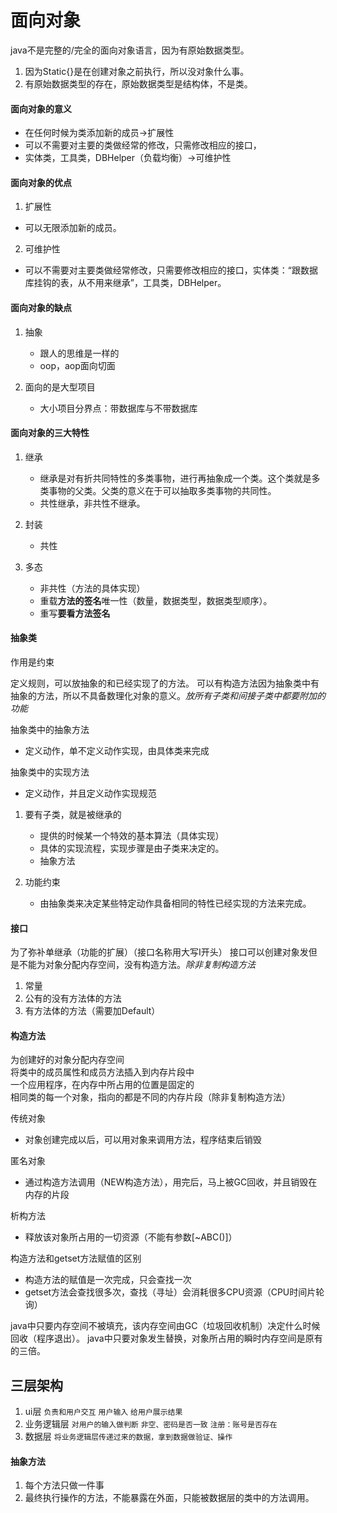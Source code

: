# 面向对象


java不是完整的/完全的面向对象语言，因为有原始数据类型。<br>
1. 因为Static{}是在创建对象之前执行，所以没对象什么事。<br>
2. 有原始数据类型的存在，原始数据类型是结构体，不是类。

#### 面向对象的意义
* 在任何时候为类添加新的成员→扩展性<br>
* 可以不需要对主要的类做经常的修改，只需修改相应的接口，<br>
* 实体类，工具类，DBHelper（负载均衡）→可维护性

#### 面向对象的优点<br>
1. 扩展性
* 可以无限添加新的成员。

2. 可维护性
* 可以不需要对主要类做经常修改，只需要修改相应的接口，实体类：“跟数据库挂钩的表，从不用来继承”，工具类，DBHelper。

#### 面向对象的缺点
1. 抽象
   * 跟人的思维是一样的<br>
   * oop，aop面向切面

2. 面向的是大型项目
   * 大小项目分界点：带数据库与不带数据库

#### 面向对象的三大特性

1. 继承
   * 继承是对有折共同特性的多类事物，进行再抽象成一个类。这个类就是多类事物的父类。父类的意义在于可以抽取多类事物的共同性。<br>
   * 共性继承，非共性不继承。

2. 封装
   * 共性

3. 多态
   * 非共性（方法的具体实现）
   * 重载**方法的签名**唯一性（数量，数据类型，数据类型顺序）。
   * 重写**要看方法签名**

#### 抽象类
作用是约束<br>

定义规则，可以放抽象的和已经实现了的方法。
可以有构造方法因为抽象类中有抽象的方法，所以不具备数理化对象的意义。*放所有子类和间接子类中都要附加的功能*

抽象类中的抽象方法
   * 定义动作，单不定义动作实现，由具体类来完成
 
抽象类中的实现方法
   * 定义动作，并且定义动作实现规范

1. 要有子类，就是被继承的
   * 提供的时候某一个特效的基本算法（具体实现）
   * 具体的实现流程，实现步骤是由子类来决定的。
   * 抽象方法

2. 功能约束
   * 由抽象类来决定某些特定动作具备相同的特性已经实现的方法来完成。

#### 接口
为了弥补单继承（功能的扩展）（接口名称用大写I开头）
接口可以创建对象发但是不能为对象分配内存空间，没有构造方法。_除非复制构造方法_
1. 常量<br>
2. 公有的没有方法体的方法<br>
3. 有方法体的方法（需要加Default）<br>

#### 构造方法
为创建好的对象分配内存空间<br>
将类中的成员属性和成员方法插入到内存片段中<br>
一个应用程序，在内存中所占用的位置是固定的<br>
相同类的每一个对象，指向的都是不同的内存片段（除非复制构造方法）<br>

传统对象
   * 对象创建完成以后，可以用对象来调用方法，程序结束后销毁

匿名对象
   * 通过构造方法调用（NEW构造方法），用完后，马上被GC回收，并且销毁在内存的片段

析构方法
   * 释放该对象所占用的一切资源（不能有参数[~ABC()]）

构造方法和getset方法赋值的区别
   * 构造方法的赋值是一次完成，只会查找一次<br>
   * getset方法会查找很多次，查找（寻址）会消耗很多CPU资源（CPU时间片轮询）

java中只要内存空间不被填充，该内存空间由GC（垃圾回收机制）决定什么时候回收（程序退出）。
java中只要对象发生替换，对象所占用的瞬时内存空间是原有的三倍。

## 三层架构
1. ui层 `负责和用户交互` `用户输入` `给用户展示结果`
2. 业务逻辑层 `对用户的输入做判断` `非空、密码是否一致` `注册：账号是否存在`  
3. 数据层 `将业务逻辑层传递过来的数据，拿到数据做验证、操作`

#### 抽象方法
1. 每个方法只做一件事
2. 最终执行操作的方法，不能暴露在外面，只能被数据层的类中的方法调用。